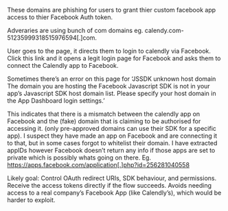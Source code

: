 These domains are phishing for users to grant thier custom facebook app access to thier Facebook Auth token.

Adveraries are using bunch of com domains eg. calendy.com-51235999318515976594[.]com.

User goes to the page, it directs them to login to calendly via Facebook. Click this link and it opens a legit login page for Facebook and asks them to connect the Calendly app to Facebook.

Sometimes there’s an error on this page for ‘JSSDK unknown host domain The domain you are hosting the Facebook Javascript SDK is not in your app’s Javascript SDK host domain list. Please specify your host domain in the App Dashboard login settings.’

This indicates that there is a mismatch between the calendly app on Facebook and the (fake) domain that is claiming to be authorised for accessing it. (only pre-approved domains can use their SDK for a specific app).
I suspect they have made an app on Facebook and are connecting it to that, but in some cases forgot to whitelist their domain. I have extracted appIDs however Facebook doesn’t return any info if those apps are set to private which is possibly whats going on there.
Eg. https://apps.facebook.com/application[.]php?id=256281040558

Likely goal:
Control OAuth redirect URIs, SDK behaviour, and permissions.
Receive the access tokens directly if the flow succeeds.
Avoids needing access to a real company’s Facebook App (like Calendly’s), which would be harder to exploit.